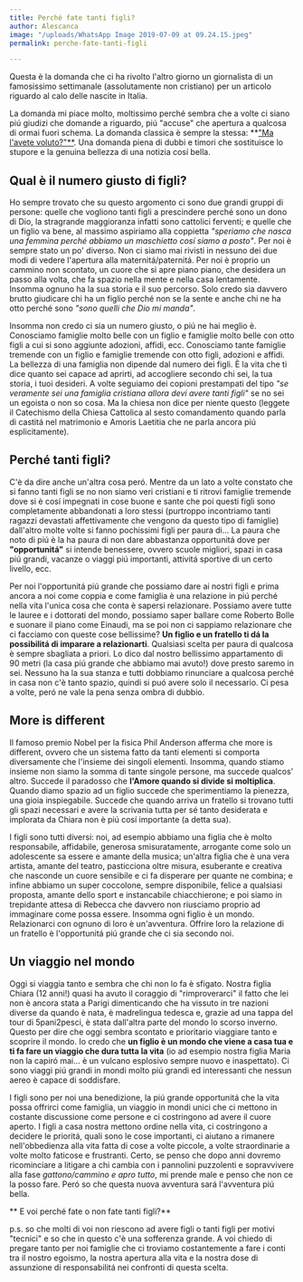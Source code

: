 ```yaml
---
title: Perché fate tanti figli?
author: Alescanca
image: "/uploads/WhatsApp Image 2019-07-09 at 09.24.15.jpeg"
permalink: perche-fate-tanti-figli

---
```

Questa è la domanda che ci ha rivolto l'altro giorno un giornalista di un famosissimo settimanale (assolutamente non cristiano) per un articolo riguardo al calo delle nascite in Italia.

La domanda mi piace molto, moltissimo perché sembra che a volte ci siano piú giudizi che domande a riguardo, piú "accuse" che apertura a qualcosa di ormai fuori schema. La domanda classica è sempre la stessa: **["Ma l'avete voluto?"**](https://5p2p.it/ma-l-avete-voluto). Una domanda piena di dubbi e timori che sostituisce lo stupore e la genuina bellezza di una notizia cosí bella.

## Qual è il numero giusto di figli?

Ho sempre trovato che su questo argomento ci sono due grandi gruppi di persone: quelle che vogliono tanti figli a prescindere perché sono un dono di Dio, la stragrande maggioranza infatti sono cattolici ferventi; e quelle che un figlio va bene, al massimo aspiriamo alla coppietta _"speriamo che nasca una femmina perché abbiamo un maschietto cosí siamo a posto"_. Per noi è sempre stato un po' diverso. Non ci siamo mai rivisti in nessuno dei due modi di vedere l'apertura alla maternitá/paternitá. Per noi è proprio un cammino non scontato, un cuore che si apre piano piano, che desidera un passo alla volta, che fa spazio nella mente e nella casa lentamente. Insomma ognuno ha la sua storia e il suo percorso. Solo credo sia davvero brutto giudicare chi ha un figlio perché non se la sente e anche chi ne ha otto perché sono _"sono quelli che Dio mi manda"_.

Insomma non credo ci sia un numero giusto, o piú ne hai meglio è. Conosciamo famiglie molto belle con un figlio e famiglie molto belle con otto figli a cui si sono aggiunte adozioni, affidi, ecc. Conosciamo tante famiglie tremende con un figlio e famiglie tremende con otto figli, adozioni e affidi. La bellezza di una famiglia non dipende dal numero dei figli. È la vita che ti dice quanto sei capace ad aprirti, ad accogliere secondo chi sei, la tua storia, i tuoi desideri. A volte seguiamo dei copioni prestampati del tipo _"se veramente sei una famiglia cristiana allora devi avere tanti figli"_ se no sei un egoista o non so cosa. Ma la chiesa non dice per niente questo (leggete il Catechismo della Chiesa Cattolica al sesto comandamento quando parla di castitá nel matrimonio e Amoris Laetitia che ne parla ancora piú esplicitamente).

## Perché tanti figli?

C'è da dire anche un'altra cosa peró. Mentre da un lato a volte constato che si fanno tanti figli se no non siamo veri cristiani e ti ritrovi famiglie tremende dove si è cosí impegnati in cose buone e sante che poi questi figli sono completamente abbandonati a loro stessi (purtroppo incontriamo tanti ragazzi devastati affettivamente che vengono da questo tipo di famiglie) dall'altro molte volte si fanno pochissimi figli per paura di…  La paura che noto di piú è la ha paura di non dare abbastanza opportunitá dove per **"opportunitá"** si intende benessere, ovvero scuole migliori, spazi in casa piú grandi, vacanze o viaggi piú importanti, attivitá sportive di un certo livello, ecc.

Per noi l'opportunitá piú grande che possiamo dare ai nostri figli e prima ancora a noi come coppia e come famiglia è una relazione in piú perché nella vita l'unica cosa che conta è sapersi relazionare. Possiamo avere tutte le lauree e i dottorati del mondo, possiamo saper ballare come Roberto Bolle e suonare il piano come Einaudi, ma se poi non ci sappiamo relazionare che ci facciamo con queste cose bellissime? **Un figlio e un fratello ti dá la possibilitá di imparare a relazionarti**. Qualsiasi scelta per paura di qualcosa è sempre sbagliata a priori. Lo dico dal nostro bellissimo appartamento di 90 metri (la casa piú grande che abbiamo mai avuto!) dove presto saremo in sei. Nessuno ha la sua stanza e tutti dobbiamo rinunciare a qualcosa perché in casa non c'è tanto spazio, quindi si puó avere solo il necessario. Ci pesa a volte, peró ne vale la pena senza ombra di dubbio.

## More is different

Il famoso premio Nobel per la fisica Phil Anderson afferma che more is different, ovvero che un sistema fatto da tanti elementi si comporta diversamente che l'insieme dei singoli elementi. Insomma, quando stiamo insieme non siamo la somma di tante singole persone, ma succede qualcos' altro. Succede il paradosso che **l'Amore quando si divide si moltiplica**. Quando diamo spazio ad un figlio succede che sperimentiamo la pienezza, una gioia inspiegabile. Succede che quando arriva un fratello si trovano tutti gli spazi necessari e avere la scrivania tutta per sé tanto desiderata e implorata da Chiara non è piú cosí importante (a detta sua).

I figli sono tutti diversi: noi, ad esempio abbiamo una figlia che è molto responsabile, affidabile, generosa smisuratamente, arrogante come solo un adolescente sa essere e amante della musica; un'altra figlia che è una vera artista, amante del teatro, pasticciona oltre misura, esuberante e creativa che nasconde un cuore sensibile e ci fa disperare per quante ne combina; e infine abbiamo un super coccolone, sempre disponibile, felice a qualsiasi proposta, amante dello sport e instancabile chiacchierone; e poi siamo in trepidante attesa di Rebecca che davvero non riusciamo proprio ad immaginare come possa essere. Insomma ogni figlio è un mondo. Relazionarci con ognuno di loro è un'avventura. Offrire loro la relazione di un fratello è l'opportunitá piú grande che ci sia secondo noi.

## Un viaggio nel mondo

Oggi si viaggia tanto e sembra che chi non lo fa è sfigato. Nostra figlia Chiara (12 anni!) quasi ha avuto il coraggio di "rimproverarci" il fatto che lei non è ancora stata a Parigi dimenticando che ha vissuto in tre nazioni diverse da quando è nata, è madrelingua tedesca e, grazie ad una tappa del tour di 5pani2pesci, è stata dall'altra parte del mondo lo scorso inverno. Questo per dire che oggi sembra scontato e prioritario viaggiare tanto e scoprire il mondo. Io credo che **un figlio è un mondo che viene a casa tua e ti fa fare un viaggio che dura tutta la vita** (io ad esempio nostra figlia Maria non la capiró mai… è un vulcano esplosivo sempre nuovo e inaspettato). Ci sono viaggi piú grandi in mondi molto piú grandi ed interessanti che nessun aereo è capace di soddisfare.

I figli sono per noi una benedizione, la piú grande opportunitá che la vita possa offrirci come famiglia, un viaggio in mondi unici che ci mettono in costante discussione come persone e ci costringono ad avere il cuore aperto. I figli a casa nostra mettono ordine nella vita, ci costringono a decidere le prioritá, quali sono le cose importanti, ci aiutano a rimanere nell'obbedienza alla vita fatta di cose a volte piccole, a volte straordinarie a volte molto faticose e frustranti. Certo, se penso che dopo anni dovremo ricominciare a litigare a chi cambia con i pannolini puzzolenti e sopravvivere alla fase _gattono/cammino e apro tutto_, mi prende male e penso che non ce la posso fare. Peró so che questa nuova avventura sará l'avventura piú bella.

** E voi perché fate o non fate tanti figli?**

p.s.
so che molti di voi non riescono ad avere figli o tanti figli per motivi "tecnici" e so che in questo c'è una sofferenza grande. A voi chiedo di pregare tanto per noi famiglie che ci troviamo costantemente a fare i conti tra il nostro egoismo, la nostra apertura alla vita e la nostra dose di assunzione di responsabilitá nei confronti di questa scelta.